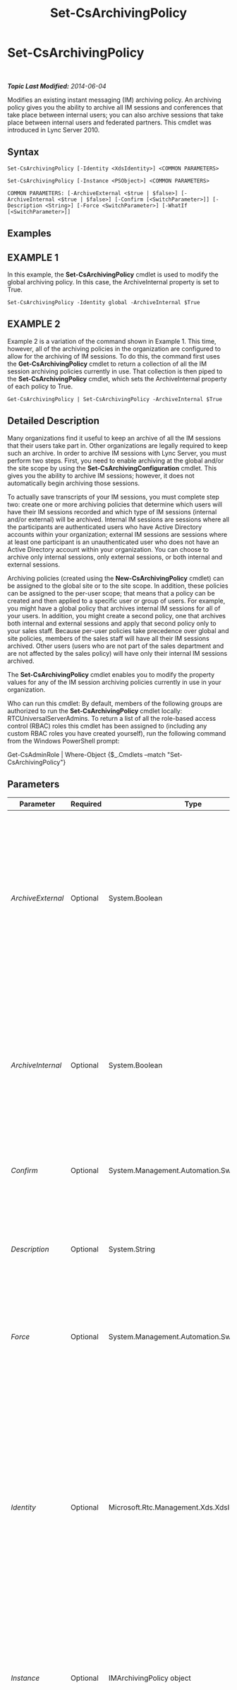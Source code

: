 ﻿---
title: Set-CsArchivingPolicy
TOCTitle: Set-CsArchivingPolicy
ms:assetid: 2213f1e7-ebdb-4a70-83d9-41eee6d0e14f
ms:mtpsurl: https://technet.microsoft.com/en-us/library/Gg398294(v=OCS.15)
ms:contentKeyID: 48183617
ms.date: 07/23/2014
mtps_version: v=OCS.15
---

<div data-xmlns="http://www.w3.org/1999/xhtml">

<div class="topic" data-xmlns="http://www.w3.org/1999/xhtml" data-msxsl="urn:schemas-microsoft-com:xslt" data-cs="http://msdn.microsoft.com/en-us/">

<div data-asp="http://msdn2.microsoft.com/asp">

# Set-CsArchivingPolicy

</div>

<div id="mainSection">

<div id="mainBody">

<span> </span>

_**Topic Last Modified:** 2014-06-04_

Modifies an existing instant messaging (IM) archiving policy. An archiving policy gives you the ability to archive all IM sessions and conferences that take place between internal users; you can also archive sessions that take place between internal users and federated partners. This cmdlet was introduced in Lync Server 2010.

<div>

## Syntax

    Set-CsArchivingPolicy [-Identity <XdsIdentity>] <COMMON PARAMETERS>

    Set-CsArchivingPolicy [-Instance <PSObject>] <COMMON PARAMETERS>

    COMMON PARAMETERS: [-ArchiveExternal <$true | $false>] [-ArchiveInternal <$true | $false>] [-Confirm [<SwitchParameter>]] [-Description <String>] [-Force <SwitchParameter>] [-WhatIf [<SwitchParameter>]]

</div>

<div>

## Examples

<div>

## EXAMPLE 1

In this example, the **Set-CsArchivingPolicy** cmdlet is used to modify the global archiving policy. In this case, the ArchiveInternal property is set to True.

    Set-CsArchivingPolicy -Identity global -ArchiveInternal $True

</div>

<div>

## EXAMPLE 2

Example 2 is a variation of the command shown in Example 1. This time, however, all of the archiving policies in the organization are configured to allow for the archiving of IM sessions. To do this, the command first uses the **Get-CsArchivingPolicy** cmdlet to return a collection of all the IM session archiving policies currently in use. That collection is then piped to the **Set-CsArchivingPolicy** cmdlet, which sets the ArchiveInternal property of each policy to True.

    Get-CsArchivingPolicy | Set-CsArchivingPolicy -ArchiveInternal $True

</div>

</div>

<div>

## Detailed Description

Many organizations find it useful to keep an archive of all the IM sessions that their users take part in. Other organizations are legally required to keep such an archive. In order to archive IM sessions with Lync Server, you must perform two steps. First, you need to enable archiving at the global and/or the site scope by using the **Set-CsArchivingConfiguration** cmdlet. This gives you the ability to archive IM sessions; however, it does not automatically begin archiving those sessions.

To actually save transcripts of your IM sessions, you must complete step two: create one or more archiving policies that determine which users will have their IM sessions recorded and which type of IM sessions (internal and/or external) will be archived. Internal IM sessions are sessions where all the participants are authenticated users who have Active Directory accounts within your organization; external IM sessions are sessions where at least one participant is an unauthenticated user who does not have an Active Directory account within your organization. You can choose to archive only internal sessions, only external sessions, or both internal and external sessions.

Archiving policies (created using the **New-CsArchivingPolicy** cmdlet) can be assigned to the global site or to the site scope. In addition, these policies can be assigned to the per-user scope; that means that a policy can be created and then applied to a specific user or group of users. For example, you might have a global policy that archives internal IM sessions for all of your users. In addition, you might create a second policy, one that archives both internal and external sessions and apply that second policy only to your sales staff. Because per-user policies take precedence over global and site policies, members of the sales staff will have all their IM sessions archived. Other users (users who are not part of the sales department and are not affected by the sales policy) will have only their internal IM sessions archived.

The **Set-CsArchivingPolicy** cmdlet enables you to modify the property values for any of the IM session archiving policies currently in use in your organization.

Who can run this cmdlet: By default, members of the following groups are authorized to run the **Set-CsArchivingPolicy** cmdlet locally: RTCUniversalServerAdmins. To return a list of all the role-based access control (RBAC) roles this cmdlet has been assigned to (including any custom RBAC roles you have created yourself), run the following command from the Windows PowerShell prompt:

Get-CsAdminRole | Where-Object {$\_.Cmdlets –match "Set-CsArchivingPolicy"}

</div>

<div>

## Parameters


<table>
<colgroup>
<col style="width: 25%" />
<col style="width: 25%" />
<col style="width: 25%" />
<col style="width: 25%" />
</colgroup>
<thead>
<tr class="header">
<th>Parameter</th>
<th>Required</th>
<th>Type</th>
<th>Description</th>
</tr>
</thead>
<tbody>
<tr class="odd">
<td><p><em>ArchiveExternal</em></p></td>
<td><p>Optional</p></td>
<td><p>System.Boolean</p></td>
<td><p>Indicates whether external IM sessions are archived. (An external IM session is one in which at least one of the participants is an unauthenticated user who does not have an Active Directory account within your organization.) The default value is False, which means that IM sessions that include external users are not archived.</p></td>
</tr>
<tr class="even">
<td><p><em>ArchiveInternal</em></p></td>
<td><p>Optional</p></td>
<td><p>System.Boolean</p></td>
<td><p>Indicates whether internal IM sessions are archived. (An internal IM session is one in which all the participants are authenticated users who have Active Directory accounts within your organization.) The default value is False, which means that internal IM sessions are not archived.</p></td>
</tr>
<tr class="odd">
<td><p><em>Confirm</em></p></td>
<td><p>Optional</p></td>
<td><p>System.Management.Automation.SwitchParameter</p></td>
<td><p>Prompts you for confirmation before executing the command.</p></td>
</tr>
<tr class="even">
<td><p><em>Description</em></p></td>
<td><p>Optional</p></td>
<td><p>System.String</p></td>
<td><p>Enables administrators to provide additional text regarding the policy. For example, the Description property might be used to detail which users the policy should be applied to.</p></td>
</tr>
<tr class="odd">
<td><p><em>Force</em></p></td>
<td><p>Optional</p></td>
<td><p>System.Management.Automation.SwitchParameter</p></td>
<td><p>Suppresses the display of any non-fatal error message that might arise when running the command.</p></td>
</tr>
<tr class="even">
<td><p><em>Identity</em></p></td>
<td><p>Optional</p></td>
<td><p>Microsoft.Rtc.Management.Xds.XdsIdentity</p></td>
<td><p>Unique identifier for the archiving policy to be modified. Archiving policies can be configured at the global, site, or per-user scopes. To modify the global policy, use this syntax: -Identity global. To modify a site policy, use syntax similar to this: -Identity site:Redmond. To modify a per-user policy, use syntax similar to this: -Identity SalesArchivingPolicy. If this parameter is not specified, then the global policy will be modified.</p>
<p>Wildcards are not allowed when specifying an Identity.</p></td>
</tr>
<tr class="odd">
<td><p><em>Instance</em></p></td>
<td><p>Optional</p></td>
<td><p>IMArchivingPolicy object</p></td>
<td><p>Allows you to pass a reference to an object to the cmdlet rather than set individual parameter values.</p></td>
</tr>
<tr class="even">
<td><p><em>WhatIf</em></p></td>
<td><p>Optional</p></td>
<td><p>System.Management.Automation.SwitchParameter</p></td>
<td><p>Describes what would happen if you executed the command without actually executing the command.</p></td>
</tr>
</tbody>
</table>


</div>

<div>

## Input Types

Microsoft.Rtc.Management.WritableConfig.Policy.IM.IMArchivingPolicy object. The **Remove-CsArchivingPolicy** cmdlet accepts pipelined input of archiving policy objects.

</div>

<div>

## Return Types

The **Set-CsArchivingPolicy** cmdlet does not return a value or object. Instead, the cmdlet configures instances of the Microsoft.Rtc.Management.WritableConfig.Settings.Policy.IM.IMArchivingPolicy object.

</div>

<div>

## See Also


[Get-CsArchivingPolicy](get-csarchivingpolicy.md)  
[Grant-CsArchivingPolicy](grant-csarchivingpolicy.md)  
[New-CsArchivingPolicy](new-csarchivingpolicy.md)  
[Remove-CsArchivingPolicy](remove-csarchivingpolicy.md)  
  

</div>

</div>

<span> </span>

</div>

</div>

</div>

